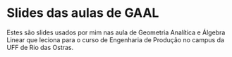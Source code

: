 # Slides das aulas de GAAL

Estes são slides usados por mim nas aula de Geometria Analítica e Álgebra Linear que leciona para o curso de Engenharia de Produção no campus da UFF de Rio das Ostras.

